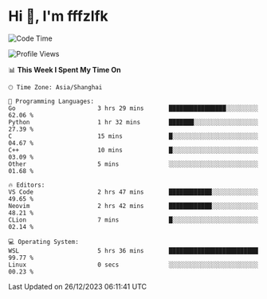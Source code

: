 # Hi 👋, I'm fffzlfk

<!--START_SECTION:waka-->
![Code Time](http://img.shields.io/badge/Code%20Time-632%20hrs%2040%20mins-blue)

![Profile Views](http://img.shields.io/badge/Profile%20Views-0-blue)

📊 **This Week I Spent My Time On** 

```text
🕑︎ Time Zone: Asia/Shanghai

💬 Programming Languages: 
Go                       3 hrs 29 mins       ████████████████░░░░░░░░░   62.06 % 
Python                   1 hr 32 mins        ███████░░░░░░░░░░░░░░░░░░   27.39 % 
C                        15 mins             █░░░░░░░░░░░░░░░░░░░░░░░░   04.67 % 
C++                      10 mins             █░░░░░░░░░░░░░░░░░░░░░░░░   03.09 % 
Other                    5 mins              ░░░░░░░░░░░░░░░░░░░░░░░░░   01.68 % 

🔥 Editors: 
VS Code                  2 hrs 47 mins       ████████████░░░░░░░░░░░░░   49.65 % 
Neovim                   2 hrs 42 mins       ████████████░░░░░░░░░░░░░   48.21 % 
CLion                    7 mins              █░░░░░░░░░░░░░░░░░░░░░░░░   02.14 % 

💻 Operating System: 
WSL                      5 hrs 36 mins       █████████████████████████   99.77 % 
Linux                    0 secs              ░░░░░░░░░░░░░░░░░░░░░░░░░   00.23 % 
```


 Last Updated on 26/12/2023 06:11:41 UTC
<!--END_SECTION:waka-->
